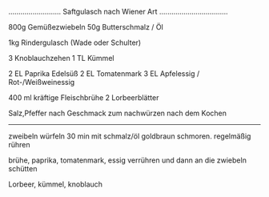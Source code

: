 .......................... Saftgulasch nach Wiener Art ..................................

800g Gemüßezwiebeln
50g Butterschmalz / Öl

1kg Rindergulasch
(Wade oder Schulter)

3 Knoblauchzehen
1 TL Kümmel

2 EL Paprika Edelsüß
2 EL Tomatenmark
3 EL Apfelessig / Rot-/Weißweinessig

400 ml kräftige Fleischbrühe
2 Lorbeerblätter


Salz,Pfeffer nach Geschmack 
zum nachwürzen nach dem Kochen


-----------------------------------------

zweibeln würfeln
30 min mit schmalz/öl goldbraun schmoren.
regelmäßig rühren

brühe, paprika, tomatenmark, essig verrühren und dann an die zwiebeln schütten

Lorbeer, kümmel, knoblauch
